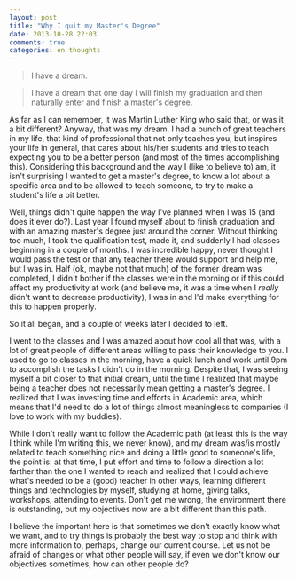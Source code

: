 ```yaml
---
layout: post
title: "Why I quit my Master's Degree"
date: 2013-10-28 22:03
comments: true
categories: en thoughts
---
```


>I have a dream.

>I have a dream that one day I will finish my graduation and then naturally enter and finish a master's degree.

As far as I can remember, it was Martin Luther King who said that, or was it a bit different? Anyway, that was my dream. <!-- more --> I had a bunch of great teachers in my life, that kind of professional that not only teaches you, but inspires your life in general, that cares about his/her students and tries to teach expecting you to be a better person (and most of the times accomplishing this). Considering this background and the way I (like to believe to) am, it isn't surprising I wanted to get a master's degree, to know a lot about a specific area and to be allowed to teach someone, to try to make a student's life a bit better.

Well, things didn't quite happen the way I've planned when I was 15 (and does it ever do?). Last year I found myself about to finish graduation and with an amazing master's degree just around the corner. Without thinking too much, I took the qualification test, made it, and suddenly I had classes beginning in a couple of months. I was incredible happy, never thought I would pass the test or that any teacher there would support and help me, but I was in. Half (ok, maybe not that much) of the former dream was completed, I didn't bother if the classes were in the morning or if this could affect my productivity at work (and believe me, it was a time when I _really_ didn't want to decrease productivity), I was in and I'd make everything for this to happen properly.

So it all began, and a couple of weeks later I decided to left.

I went to the classes and I was amazed about how cool all that was, with a lot of great people of different areas willing to pass their knowledge to you. I used to go to classes in the morning, have a quick lunch and work until 9pm to accomplish the tasks I didn't do in the morning. Despite that, I was seeing myself a bit closer to that initial dream, until the time I realized that maybe being a teacher does not necessarily mean getting a master's degree. I realized that I was investing time and efforts in Academic area, which means that I'd need to do a lot of things almost meaningless to companies (I love to work with my buddies).

While I don't really want to follow the Academic path (at least this is the way I think while I'm writing this, we never know), and my dream was/is mostly related to teach something nice and doing a little good to someone's life, the point is: at that time, I put effort and time to follow a direction a lot farther than the one I wanted to reach and realized that I could achieve what's needed to be a (good) teacher in other ways, learning different things and technologies by myself, studying at home, giving talks, workshops, attending to events. Don't get me wrong, the environment there is outstanding, but my objectives now are a bit different than this path.

I believe the important here is that sometimes we don't exactly know what we want, and to try things is probably the best way to stop and think with more information to, perhaps, change our current course. Let us not be afraid of changes or what other people will say, if even we don't know our objectives sometimes, how can other people do?
